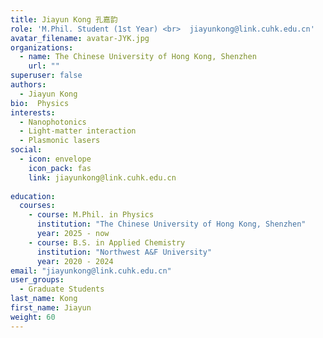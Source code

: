 ```yaml
---
title: Jiayun Kong 孔嘉韵
role: 'M.Phil. Student (1st Year) <br>  jiayunkong@link.cuhk.edu.cn'
avatar_filename: avatar-JYK.jpg
organizations:
  - name: The Chinese University of Hong Kong, Shenzhen
    url: ""
superuser: false
authors:
  - Jiayun Kong
bio:  Physics
interests:
  - Nanophotonics
  - Light-matter interaction
  - Plasmonic lasers
social:
  - icon: envelope
    icon_pack: fas
    link: jiayunkong@link.cuhk.edu.cn
   
education:
  courses:
    - course: M.Phil. in Physics
      institution: "The Chinese University of Hong Kong, Shenzhen"
      year: 2025 - now
    - course: B.S. in Applied Chemistry
      institution: "Northwest A&F University"
      year: 2020 - 2024
email: "jiayunkong@link.cuhk.edu.cn"
user_groups:
  - Graduate Students
last_name: Kong
first_name: Jiayun
weight: 60
---
```


